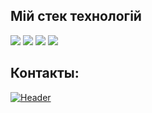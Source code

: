 ## Мій стек технологій
<img src="https://img.shields.io/badge/html-E0FFFF?style=for-the-badge&logo=html5&logoColor=DA70D6"/> <img src="https://img.shields.io/badge/css-E0FFFF?style=for-the-badge&logo=css3&logoColor=DA70D6"/> <img src="https://img.shields.io/badge/JAVA SCRIPT-E0FFFF?style=for-the-badge&logo=javascript&logoColor=DA70D6"/> <img src="https://img.shields.io/badge/react-E0FFFF?style=for-the-badge&logo=react&logoColor=DA70D6"/>

## Контакты:

[![Header](https://img.shields.io/badge/discord-E0FFFF?style=for-the-badge&logo=discord&logoColor=DA70D6)](https://discordapp.com/users/438712885854863360/)



